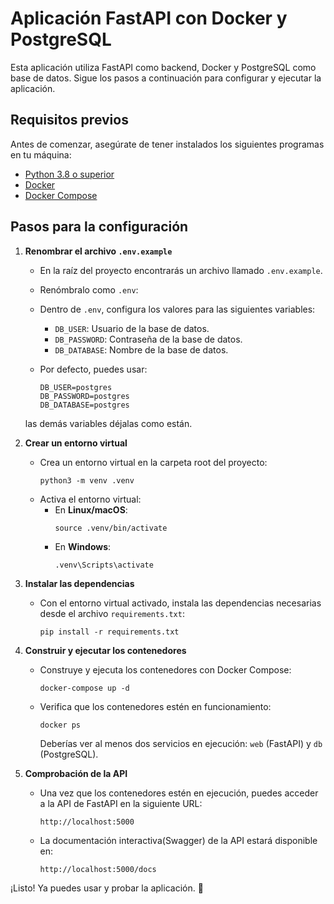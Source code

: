 # Aplicación FastAPI con Docker y PostgreSQL

Esta aplicación utiliza FastAPI como backend, Docker y PostgreSQL como base de datos. Sigue los pasos a continuación para configurar y ejecutar la aplicación.

## **Requisitos previos**

Antes de comenzar, asegúrate de tener instalados los siguientes programas en tu máquina:

- [Python 3.8 o superior](https://www.python.org/)
- [Docker](https://www.docker.com/)
- [Docker Compose](https://docs.docker.com/compose/)

## **Pasos para la configuración**

1. **Renombrar el archivo `.env.example`**
   - En la raíz del proyecto encontrarás un archivo llamado `.env.example`.
   - Renómbralo como `.env`:

   - Dentro de `.env`, configura los valores para las siguientes variables:
     - `DB_USER`: Usuario de la base de datos.
     - `DB_PASSWORD`: Contraseña de la base de datos.
     - `DB_DATABASE`: Nombre de la base de datos.
   - Por defecto, puedes usar:
     ```     
     DB_USER=postgres
     DB_PASSWORD=postgres
     DB_DATABASE=postgres
     ```

    las demás variables déjalas como están. 

2. **Crear un entorno virtual**
   - Crea un entorno virtual en la carpeta root del proyecto:
     ```
     python3 -m venv .venv
     ```
   - Activa el entorno virtual:
     - En **Linux/macOS**:
       ```
       source .venv/bin/activate
       ```
     - En **Windows**:
       ```
       .venv\Scripts\activate
       ```

3. **Instalar las dependencias**
   - Con el entorno virtual activado, instala las dependencias necesarias desde el archivo `requirements.txt`:
     ```
     pip install -r requirements.txt
     ```

4. **Construir y ejecutar los contenedores**
   - Construye y ejecuta los contenedores con Docker Compose:
     ```
     docker-compose up -d
     ```
   - Verifica que los contenedores estén en funcionamiento:
     ```
     docker ps
     ```
     Deberías ver al menos dos servicios en ejecución: `web` (FastAPI) y `db` (PostgreSQL).

5. **Comprobación de la API**
   - Una vez que los contenedores estén en ejecución, puedes acceder a la API de FastAPI en la siguiente URL:
     ```
     http://localhost:5000
     ```
   - La documentación interactiva(Swagger) de la API estará disponible en:
     ```
     http://localhost:5000/docs
     ```

¡Listo! Ya puedes usar y probar la aplicación. 🎉
